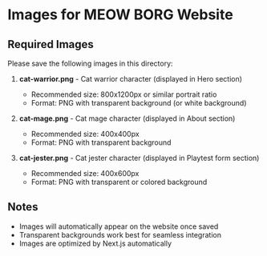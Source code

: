 # Images for MEOW BORG Website

## Required Images

Please save the following images in this directory:

1. **cat-warrior.png** - Cat warrior character (displayed in Hero section)
   - Recommended size: 800x1200px or similar portrait ratio
   - Format: PNG with transparent background (or white background)

2. **cat-mage.png** - Cat mage character (displayed in About section)
   - Recommended size: 400x400px
   - Format: PNG with transparent background

3. **cat-jester.png** - Cat jester character (displayed in Playtest form section)
   - Recommended size: 400x600px
   - Format: PNG with transparent or colored background

## Notes

- Images will automatically appear on the website once saved
- Transparent backgrounds work best for seamless integration
- Images are optimized by Next.js automatically
